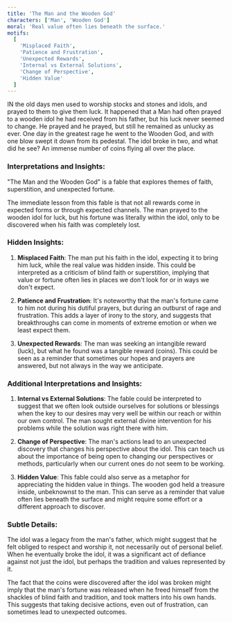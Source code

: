 ```yaml
---
title: 'The Man and the Wooden God'
characters: ['Man', 'Wooden God']
moral: 'Real value often lies beneath the surface.'
motifs:
  [
    'Misplaced Faith',
    'Patience and Frustration',
    'Unexpected Rewards',
    'Internal vs External Solutions',
    'Change of Perspective',
    'Hidden Value'
  ]
---
```


IN the old days men used to worship stocks and stones and idols, and prayed to them to give them luck. It happened that a Man had often prayed to a wooden idol he had received from his father, but his luck never seemed to change. He prayed and he prayed, but still he remained as unlucky as ever. One day in the greatest rage he went to the Wooden God, and with one blow swept it down from its pedestal. The idol broke in two, and what did he see? An immense number of coins flying all over the place.

### Interpretations and Insights:

"The Man and the Wooden God" is a fable that explores themes of faith, superstition, and unexpected fortune.

The immediate lesson from this fable is that not all rewards come in expected forms or through expected channels. The man prayed to the wooden idol for luck, but his fortune was literally within the idol, only to be discovered when his faith was completely lost.

### Hidden Insights:

1. **Misplaced Faith**: The man put his faith in the idol, expecting it to bring him luck, while the real value was hidden inside. This could be interpreted as a criticism of blind faith or superstition, implying that value or fortune often lies in places we don't look for or in ways we don't expect.

2. **Patience and Frustration**: It's noteworthy that the man's fortune came to him not during his dutiful prayers, but during an outburst of rage and frustration. This adds a layer of irony to the story, and suggests that breakthroughs can come in moments of extreme emotion or when we least expect them.

3. **Unexpected Rewards**: The man was seeking an intangible reward (luck), but what he found was a tangible reward (coins). This could be seen as a reminder that sometimes our hopes and prayers are answered, but not always in the way we anticipate.

### Additional Interpretations and Insights:

1. **Internal vs External Solutions**: The fable could be interpreted to suggest that we often look outside ourselves for solutions or blessings when the key to our desires may very well be within our reach or within our own control. The man sought external divine intervention for his problems while the solution was right there with him.

2. **Change of Perspective**: The man's actions lead to an unexpected discovery that changes his perspective about the idol. This can teach us about the importance of being open to changing our perspectives or methods, particularly when our current ones do not seem to be working.

3. **Hidden Value**: This fable could also serve as a metaphor for appreciating the hidden value in things. The wooden god held a treasure inside, unbeknownst to the man. This can serve as a reminder that value often lies beneath the surface and might require some effort or a different approach to discover.

### Subtle Details:

The idol was a legacy from the man's father, which might suggest that he felt obliged to respect and worship it, not necessarily out of personal belief. When he eventually broke the idol, it was a significant act of defiance against not just the idol, but perhaps the tradition and values represented by it.

The fact that the coins were discovered after the idol was broken might imply that the man's fortune was released when he freed himself from the shackles of blind faith and tradition, and took matters into his own hands. This suggests that taking decisive actions, even out of frustration, can sometimes lead to unexpected outcomes.
